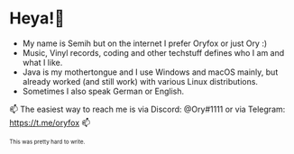 # Heya!👋 

 - My name is Semih but on the internet I prefer Oryfox or just Ory :)
 - Music, Vinyl records, coding and other techstuff defines who I am and what I like.
 - Java is my mothertongue and I use Windows and macOS mainly, but already worked (and still work) with various Linux distributions.
 - Sometimes I also speak German or English.


📫 The easiest way to reach me is via Discord: @Ory#1111 or via Telegram: https://t.me/oryfox 📫

<sub><sup>This was pretty hard to write.</sup></sub>
